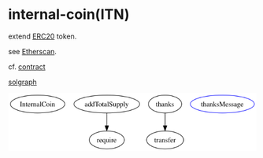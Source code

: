 # internal-coin(ITN)

extend [ERC20](https://github.com/ethereum/EIPs/blob/master/EIPS/eip-20.md) token.

see [Etherscan](https://ropsten.etherscan.io/token/0x8cf870f3045ab35fc2c142674325ad80e9b15c4d).

cf. [contract](https://github.com/keyiiiii/internal-coin/blob/master/token/contracts/InternalCoin.sol)

[solgraph](https://github.com/raineorshine/solgraph)

![solgraph](https://raw.githubusercontent.com/keyiiiii/internal-coin/master/token/solgraph/InternalCoin.png)